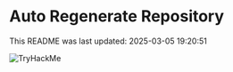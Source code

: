 # Auto Regenerate Repository

This README was last updated: 2025-03-05 19:20:51

 ![TryHackMe](https://tryhackme.com/badge/533634)